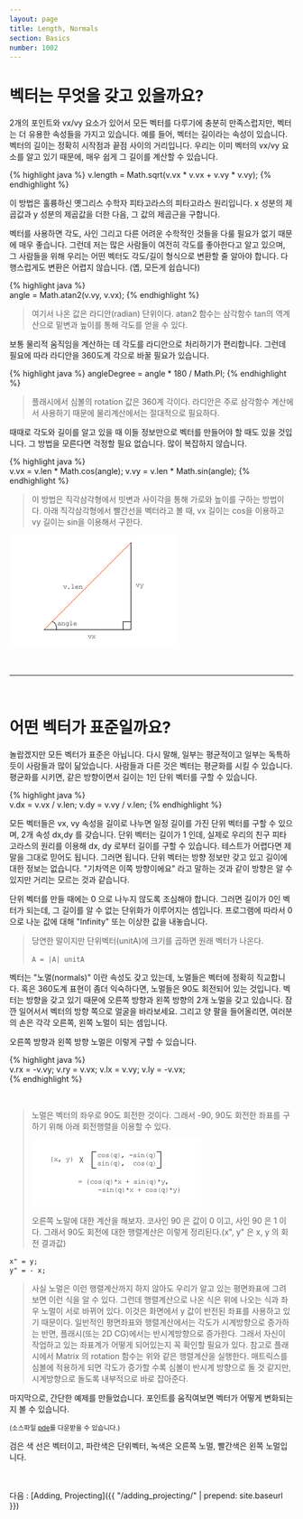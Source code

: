 ```yaml
---
layout: page
title: Length, Normals
section: Basics
number: 1002
---
```


# 벡터는 무엇을 갖고 있을까요?

2개의 포인트와 vx/vy 요소가 있어서 모든 벡터를 다루기에 충분히 만족스럽지만, 벡터는 더 유용한 속성들을 가지고 있습니다. 예를 들어, 벡터는 길이라는 속성이 있습니다. 벡터의 길이는 정확히 시작점과 끝점 사이의 거리입니다. 우리는 이미 벡터의 vx/vy 요소를 알고 있기 때문에, 매우 쉽게 그 길이를 계산할 수 있습니다.

{% highlight java %}
v.length = Math.sqrt(v.vx * v.vx + v.vy * v.vy);
{% endhighlight %}

이 방법은 훌륭하신 옛그리스 수학자 피타고라스의 피타고라스 원리입니다. x 성분의 제곱값과 y 성분의 제곱값을 더한 다음, 그 값의 제곱근을 구합니다.

벡터를 사용하면 각도, 사인 그리고 다른 어려운 수학적인 것들을 다룰 필요가 없기 때문에 매우 좋습니다. 
그런데 저는 많은 사람들이 여전히 각도를 좋아한다고 알고 있으며, 그 사람들을 위해 우리는 어떤 벡터도 각도/길이 형식으로 변환할 줄 알아야 합니다. 다행스럽게도 변환은 어렵지 않습니다. (옙, 모든게 쉽습니다)

{% highlight java %}  
angle = Math.atan2(v.vy, v.vx); 
{% endhighlight %}

>여기서 나온 값은 라디안(radian) 단위이다. atan2 함수는 삼각함수 tan의 역계산으로 밑변과 높이를 통해 각도를 얻을 수 있다.

보통 물리적 움직임을 계산하는 데 각도를 라디안으로 처리하기가 편리합니다. 그런데 필요에 따라 라디안을 360도계 각으로 바꿀 필요가 있습니다.

{% highlight java %}
angleDegree = angle * 180 / Math.PI;
{% endhighlight %}

>플래시에서 심볼의 rotation 값은 360계 각이다. 라디안은 주로 삼각함수 계산에서 사용하기 때문에 물리계산에서는 절대적으로 필요하다.

때때로 각도와 길이를 알고 있을 때 이들 정보만으로 벡터를 만들어야 할 때도 있을 것입니다. 그 방법을 모른다면 걱정할 필요 없습니다. 
많이 복잡하지 않습니다.

{% highlight java %}  
v.vx = v.len * Math.cos(angle);
v.vy = v.len * Math.sin(angle);
{% endhighlight %}

>이 방법은 직각삼각형에서 빗변과 사이각을 통해 가로와 높이를 구하는 방법이다. 아래 직각삼각형에서 빨간선을 벡터라고 볼 때, vx 길이는 cos을 이용하고 vy 길이는 sin을 이용해서 구한다.

![Alt 삼각함수](../img/my02_1.png)

<br>

-----

<br>

# 어떤 벡터가 표준일까요?

놀랍겠지만 모든 벡터가 표준은 아닙니다. 다시 말해, 일부는 평균적이고 일부는 독특하듯이 사람들과 많이 닮았습니다. 
사람들과 다른 것은 벡터는 평균화를 시킬 수 있습니다. 평균화를 시키면, 같은 방향이면서 길이는 1인 단위 벡터를 구할 수 있습니다.

{% highlight java %}  
v.dx = v.vx / v.len;
v.dy = v.vy / v.len; 
{% endhighlight %}

모든 벡터들은 vx, vy 속성을 길이로 나누면 일정 길이를 가진 단위 벡터를 구할 수 있으며, 2개 속성 dx,dy 를 갖습니다. 
단위 벡터는 길이가 1 인데, 실제로 우리의 친구 피타고라스의 원리를 이용해 dx, dy 로부터 길이를 구할 수 있습니다. 
테스트가 어렵다면 제 말을 그대로 믿어도 됩니다. 그러면 됩니다. 단위 벡터는 방향 정보만 갖고 있고 길이에 대한 정보는 없습니다. 
"기차역은 이쪽 방향이에요" 라고 말하는 것과 같이 방향은 알 수 있지만 거리는 모르는 것과 같습니다.

단위 벡터를 만들 때에는 0 으로 나누지 않도록 조심해야 합니다. 그러면 길이가 0인 벡터가 되는데, 그 길이를 알 수 없는 단위화가 이루어지는 셈입니다. 
프로그램에 따라서 0으로 나눈 값에 대해 "Infinity" 또는 이상한 값을 내놓습니다.

>당연한 말이지만 단위벡터(unitA)에 크기를 곱하면 원래 벡터가 나온다.
>
>```A = |A| unitA```

벡터는 "노멀(normals)" 이란 속성도 갖고 있는데, 노멀들은 벡터에 정확히 직교합니다. 혹은 360도계 표현이 좀더 익숙하다면, 노멀들은 90도 회전되어 있는 것입니다. 벡터는 방향을 갖고 있기 때문에 오른쪽 방향과 왼쪽 방향의 2개 노멀을 갖고 있습니다. 잠깐 일어서서 벡터의 방향 쪽으로 얼굴을 바라보세요. 
그리고 양 팔을 들어올리면, 여러분의 손은 각각 오른쪽, 왼쪽 노멀이 되는 셈입니다.

오른쪽 방향과 왼쪽 방향 노멀은 이렇게 구할 수 있습니다.

{% highlight java %}  
v.rx = -v.vy;
v.ry = v.vx; 
v.lx = v.vy;
v.ly = -v.vx;  
{% endhighlight %}

<br>

>노멀은 벡터의 좌우로 90도 회전한 것이다. 그래서 -90, 90도 회전한 좌표를 구하기 위해 아래 회전행렬을 이용할 수 있다.
>
>![Alt 회전행렬](../img/my02_2.png)
>
>오른쪽 노말에 대한 계산을 해보자. 코사인 90 은 값이 0 이고, 사인 90 은 1 이다. 그래서 90도 회전에 대한 행렬계산은 이렇게 정리된다.(x", y" 은 x, y 의 회전 결과값)

    x" = y; 
    y" = - x;

>사실 노멀은 이런 행렬계산까지 하지 않아도 우리가 알고 있는 평면좌표에 그려보면 이런 식을 알 수 있다. 그런데 행렬계산으로 나온 식은 위에 나오는 식과 좌우 노멀이 서로 바뀌어 있다. 이것은 화면에서 y 값이 반전된 좌표를 사용하고 있기 때문이다. 일반적인 평면좌표와 행렬계산에서는 각도가 시계방향으로 증가하는 반면, 플래시(또는 2D CG)에서는 반시계방향으로 증가한다. 그래서 자신이 작업하고 있는 좌표계가 어떻게 되어있는지 꼭 확인할 필요가 있다. 참고로 플래시에서 Matrix 의 rotation 함수는 위와 같은 행렬계산을 실행한다. 매트릭스를 심볼에 적용하게 되면 각도가 증가할 수록 심볼이 반시계 방향으로 돌 것 같지만, 시계방향으로 돌도록 내부적으로 바로 잡아준다.

마지막으로, 간단한 예제를 만들었습니다. 포인트를 움직여보면 벡터가 어떻게 변화되는지 볼 수 있습니다.

<canvas data-processing-sources="../data/length_normals.pde"></canvas>
<small>(소스파일 [pde](../data/length_normals.pde)를 다운받을 수 있습니다.)</small>

검은 색 선은 벡터이고, 파란색은 단위벡터, 녹색은 오른쪽 노멀, 빨간색은 왼쪽 노멀입니다.

<br>
<br>
다음 : [Adding, Projecting]({{ "/adding_projecting/" | prepend: site.baseurl }})









